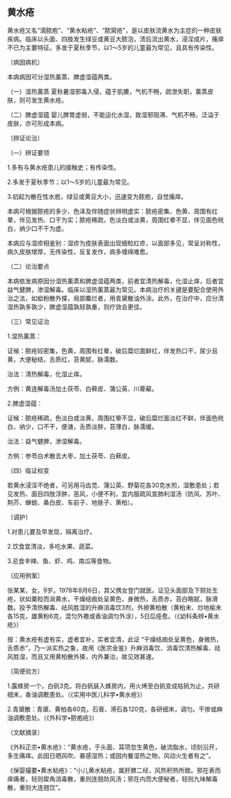 ## 黄水疮

黄水疮又名“滴脓庖”、“黄水粘疮”、“脓窝疮”，是以皮肤流黄水为主症的一种皮肤疾病。临床以头面、四肢发生绿豆或黄豆大脓泡，溃后流出黄水，浸淫成片，瘙痒不已为主要特征。多发于夏秋季节，以1〜5岁的儿童最为常见，且具有传染性。

〔病因病机〕

本病病因可分湿热薰蒸、脾虚湿蕴两类。

（一）湿热薰蒸 夏秋暑湿邪毒入侵，蕴于肌腠，气机不畅，疏泄失职，薰蒸皮肤，则可发生黄水疮。

（二）脾虚湿蕴 婴儿脾胃虚弱，不能运化水湿，致湿邪阻滞、气机不畅，泛溢于皮肤，亦可形成本病。

〔辨证论治〕

（―）辨证要领

1.多有与黄水疮患儿的接触史；有传染性。

2.多发于夏秋季节；以1〜5岁的儿童最为常见。

3.初起为散在性水庖，绿豆或黄豆大小，迅速变为脓庖，自觉瘙痒。

本病可根据脓疮的多少、色泽及伴随症状辨明虚实：脓疮密集、色黄、周围有红晕，伴见发热、口干为实；脓疮稀疏，色淡白或淡黄，周围红晕不显，伴见面色㿠白，纳少口不干为虚。

本病应与湿疹相鉴别：湿疹为皮肤表面出现细粒红疹，以面部多见，常呈对称性，病久皮肤增厚，无传染性，反复发作，病多缠绵难愈。

（二）论治要点

本病依发病原因分湿热薰蒸和脾虚湿蕴两类，前者宜清热解毒，化湿止痒，后者宜益气健脾，渗湿解毒。临床以湿热薰蒸最为常见。本病治疗的关键是要配合使用外治之法，如蛤粉散外搽，局部麋烂者，用青黛散油外涂。此外，在治疗中，应分清湿热孰多孰少，脾虚湿蕴孰轻孰重，则疗效会更佳。

（三）常见证治

1.湿热薰蒸：

证候：脓疮较密集，色黄，周围有红晕，破后糜烂面鲜红，伴发热口干，尿少且黄，大便秘结，舌质红，苔黄腻，脉濡数。

治法：清热解毒，化湿止痒。

方例：黄连解毒汤加土茯苓、白藓皮、蒲公英、川萆薢。

2.脾虚湿蕴：

证候：脓疮稀疏，色淡白或淡黄，周围红晕不显，破后糜烂面淡红不鲜，伴面色㿠白，纳少，口不干，便溏，舌质淡胖，苔薄白，脉濡缓。

治法：益气健脾，渗湿解毒。

方例：参苓白术散去大枣，加土茯苓、白藓皮。

（四）临证权变

若黄水浸淫不绝者，可另用马齿苋、蒲公英、野菊花各30克水煎，湿敷患处；若见发热、面目四肢浮肿，恶风，小便不利，宜内服疏风宣肺利湿汤（防风、苏叶、荆芥、蝉蜕、桑白皮、车前子、地肤子、黄柏）。

〔调护〕

1.对患儿要及早发现，隔离治疗。

2.饮食宜清淡，多吃水果、蔬菜。

3.忌食辛辣、鱼、虾、鸡、南瓜等食物。

〔应用例案〕

张某某，女，9岁。1978年8月6日，其父携女登门就医。证见头面部及下颏处生疮，状如粟粒而淌黄水，干燥结痂处呈黄色，身微热，舌质赤，苔白略腻，脉滑数。投予清热解毒、祛风胜湿的升麻消毒饮3剂，外擦黄柏散（黄柏末、炒地榆末各15克，雄黄粉6克，混匀外撒或香油调匀外涂），5日后痊愈。（《幼科条辨•黄水疮》）

按：黄水疮有虚有实，虚者宜补，实者宜清，此证 “干燥结痂处呈黄色，身微热，舌质赤”，乃一派实热之象，故用《医宗金鉴》升麻消毒饮、消毒饮清热解毒、祛风胜湿，而且又用黄柏散外搽，内外兼治，故见效甚速。

〔简便验方〕

1.露蜂房一个，白矾3克。将白矾装入蜂房内，用火烤至白矾变成枯矾为止，共研细末，香油调敷患处。（《实用中医儿科学•黄水疮》）

2.青黛散：青黛、黄柏各60克，石膏、滑石各120克，各研细末，调匀。干掺或麻油调敷患处。（《外科学•脓疱疮》）

〔文献摘录〕

《外科正宗•黄水疮》：“黄水疮，于头面、耳项忽生黄色，破流脂水，顷刻沿开，多生痛痒。此因日晒风吹、暴感湿热；或因内餐湿热之物，风动火生者有之”。

《保婴撮要•黄水粘疮》：“小儿黄水粘疮，属肝脾二经，风热积热所致。邪在表而痒痛者，轻则犀角消毒散，重则连翘防风汤；邪在内而大便秘者，轻则九味解毒散，重则大连翘饮”。
